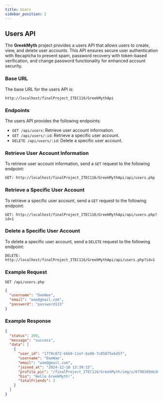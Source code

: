 ```yaml
---
title: Users
sidebar_position: 2
---
```


## Users API

The **GreekMyth** project provides a users API that allows users to create, view, and delete user accounts. This API ensures secure user authentication with Recaptcha to prevent spam, password recovery with token-based verification, and change password functionality for enhanced account security.

### Base URL

The base URL for the users API is:

```http
http://localhost/finalProject_ITEC116/GreekMythApi
```

### Endpoints

The users API provides the following endpoints:

- `GET /api/users`: Retrieve user account information.
- `GET /api/users/:id`: Retrieve a specific user account.
- `DELETE /api/users/:id`: Delete a specific user account.

### Retrieve User Account Information

To retrieve user account information, send a `GET` request to the following endpoint:

```http
GET: http://localhost/finalProject_ITEC116/GreekMythApi/api/users.php
```

### Retrieve a Specific User Account

To retrieve a specific user account, send a `GET` request to the following endpoint:

```http
GET: http://localhost/finalProject_ITEC116/GreekMythApi/api/users.php?id=1
```

### Delete a Specific User Account

To delete a specific user account, send a `DELETE` request to the following endpoint:

```http
DELETE: http://localhost/finalProject_ITEC116/GreekMythApi/api/users.php?id=1
```

### Example Request

```http
GET /api/users.php
```

```json
{
  "username": "DaeWae",
  "email": "wae@gmail.com",
  "password": "password123"
}
```

### Example Response

```json
{
  "status": 200,
  "message": "success",
  "data": [
    {
      "user_id": "1779c872-b6b9-11ef-ba98-7c05075eb45f",
      "username": "DaeWae",
      "email": "wae@gmail.com",
      "joined_at": "2024-12-10 13:39:15",
      "profile_pic": "/finalProject_ITEC116/GreekMyth/img/u/67983d9de38740.59562269.jpg",
      "bio": "Hello GreekMyth!",
      "totalFriends": 3
    }
  ]
}
```
